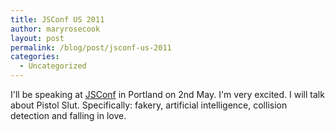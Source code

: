```yaml
---
title: JSConf US 2011
author: maryrosecook
layout: post
permalink: /blog/post/jsconf-us-2011
categories:
  - Uncategorized
---
```

I'll be speaking at [JSConf][1] in Portland on 2nd May. I'm very excited. I will talk about Pistol Slut. Specifically: fakery, artificial intelligence, collision detection and falling in love.

 [1]: http://2011.jsconf.us
